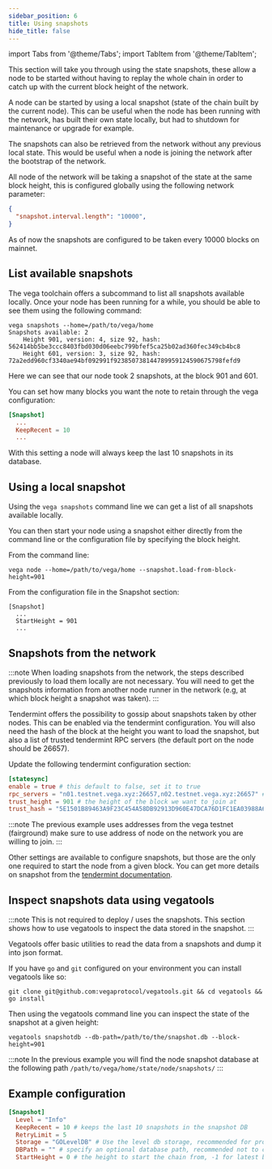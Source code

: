 ```yaml
---
sidebar_position: 6
title: Using snapshots
hide_title: false
---
```


import Tabs from '@theme/Tabs';
import TabItem from '@theme/TabItem';

This section will take you through using the state snapshots, these allow a node to be started without having to replay the whole chain in order to catch up with the current block height of the network.

A node can be started by using a local snapshot (state of the chain built by the current node). This can be useful when the node has been running with the network, has built their own state locally, but had to shutdown for maintenance or upgrade for example.

The snapshots can also be retrieved from the network without any previous local state. This would be useful when a node is joining the network after the bootstrap of the network.

All node of the network will be taking a snapshot of the state at the same block height, this is configured globally using the following network parameter:
```Json
{
  "snapshot.interval.length": "10000",
}
```
As of now the snapshots are configured to be taken every 10000 blocks on mainnet.

## List available snapshots
The vega toolchain offers a subcommand to list all snapshots available locally. Once your node has been running for a while, you should be able to see them using the following command:
```
vega snapshots --home=/path/to/vega/home
Snapshots available: 2
	Height 901, version: 4, size 92, hash: 562414bb5be3ccc8403fbd030d06eebc799bfef5ca25b02ad360fec349cb4bc8
	Height 601, version: 3, size 92, hash: 72a2edd960cf3340ae94bf092991f923850738144789959124590675798fefd9
```
Here we can see that our node took 2 snapshots, at the block 901 and 601.

You can set how many blocks you want the note to retain through the vega configuration:
```Toml
[Snapshot]
  ...
  KeepRecent = 10
  ...
```
With this setting a node will always keep the last 10 snapshots in its database.

## Using a local snapshot
Using the `vega snapshots` command line we can get a list of all snapshots available locally.

You can then start your node using a snapshot either directly from the command line or the configuration file by specifying the block height.

From the command line:
```
vega node --home=/path/to/vega/home --snapshot.load-from-block-height=901
```

From the configuration file in the Snapshot section:
```
[Snapshot]
  ...
  StartHeight = 901
  ...
```

## Snapshots from the network

:::note
When loading snapshots from the network, the steps described previously to load them locally are not necessary. You will need to get the snapshots information from another
node runner in the network (e.g, at which block height a snapshot was taken).
:::

Tendermint offers the possibility to gossip about snapshots taken by other nodes. This can be enabled via the tendermint configuration. You will also need the hash of the block at the height you want to load the snapshot, but also a list of trusted tendermint RPC servers (the default port on the node should be 26657).

Update the following tendermint configuration section:
```Toml
[statesync]
enable = true # this default to false, set it to true
rpc_servers = "n01.testnet.vega.xyz:26657,n02.testnet.vega.xyz:26657" # a comma separated list of tendermint rpc
trust_height = 901 # the height of the block we want to join at
trust_hash = "5E1501B89463A9F23C454A58DB92913D960E47DCA76D1FC1EA03988A6C6D0C30" # the hash of the block
```

:::note
The previous example uses addresses from the vega testnet (fairground) make sure to use address of node on the network you are willing to join.
:::

Other settings are available to configure snapshots, but those are the only one required to start the node from a given block. You can get more details on snapshot from the [tendermint documentation](https://docs.tendermint.com/master/spec/abci/apps.html#state-sync).

## Inspect snapshots data using vegatools

:::note
This is not required to deploy / uses the snapshots. This section shows how to use vegatools to inspect the data stored in the snapshot.
:::

Vegatools offer basic utilities to read the data from a snapshots and dump it into json format.

If you have `go` and `git` configured on your environment you can install vegatools like so:
```
git clone git@github.com:vegaprotocol/vegatools.git && cd vegatools && go install
```

Then using the vegatools command line you can inspect the state of the snapshot at a given height:
```
vegatools snapshotdb --db-path=/path/to/the/snapshot.db --block-height=901
```

:::note
In the previous example you will find the node snapshot database at the following path `/path/to/vega/home/state/node/snapshots/`
:::

## Example configuration

```Toml
[Snapshot]
  Level = "Info"
  KeepRecent = 10 # keeps the last 10 snapshots in the snapshot DB
  RetryLimit = 5
  Storage = "GOLevelDB" # Use the level db storage, recommended for production
  DBPath = "" # specify an optional database path, recommended not to change this for production and keep the default
  StartHeight = 0 # the height to start the chain from, -1 for latest block, 0 to start from genesis, or a block height from a recent snapshot
```

